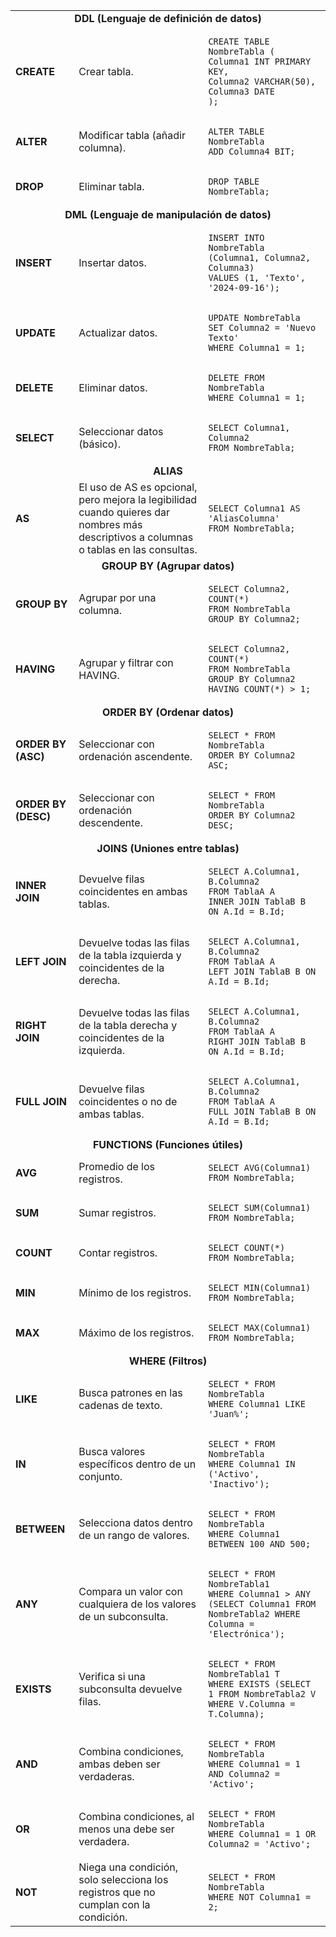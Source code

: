 
<table>
<tr>
<td colspan=3 style="text-align: center; font-weight: bold;">
    DDL (Lenguaje de definición de datos)
</td>
</tr>
<tr>
<td><b>CREATE<b></td>
<td>Crear tabla.</td>
<td>
<pre><code>CREATE TABLE NombreTabla (
Columna1 INT PRIMARY KEY,
Columna2 VARCHAR(50),
Columna3 DATE
);</code></pre>
</td>
</tr>
  <tr>
    <td><b>ALTER<b></td>
    <td>Modificar tabla (añadir columna).</td>
    <td>
<pre><code>ALTER TABLE NombreTabla
ADD Columna4 BIT;
</code></pre>
    </td>
  </tr>
  <tr>
    <td><b>DROP<b></td>
    <td>Eliminar tabla.</td>
    <td>
<pre><code>DROP TABLE NombreTabla;
</code></pre>
    </td>
  </tr>
  <tr>
    <td colspan=3 style="text-align: center;"><b>DML (Lenguaje de manipulación de datos)<b></td>
  </tr>
  <tr>
    <td><b>INSERT<b></td>
    <td>Insertar datos.</td>
    <td>
<pre><code>INSERT INTO NombreTabla (Columna1, Columna2, Columna3)
VALUES (1, 'Texto', '2024-09-16');
</code></pre>
    </td>
  </tr>
  <tr>
    <td><b>UPDATE<b></td>
    <td>Actualizar datos.</td>
    <td>
<pre><code>UPDATE NombreTabla
SET Columna2 = 'Nuevo Texto'
WHERE Columna1 = 1;
</code></pre>
    </td>
  </tr>
  <tr>
    <td><b>DELETE<b></td>
    <td>Eliminar datos.</td>
    <td>
<pre><code>DELETE FROM NombreTabla
WHERE Columna1 = 1;
</code></pre>
    </td>
  </tr>
  <tr>
    <td><b>SELECT<b></td>
    <td>Seleccionar datos (básico).</td>
    <td>
<pre><code>SELECT Columna1, Columna2
FROM NombreTabla;
</code></pre>
    </td>
  </tr>
  <tr>
    <td colspan=3 style="text-align: center;"><b>ALIAS<b></td>
  </tr>
  <tr>
    <td><b>AS<b></td>
    <td>El uso de AS es opcional, pero mejora la legibilidad cuando quieres dar nombres más descriptivos a columnas o tablas en las consultas.</td>
    <td>
<pre><code>SELECT Columna1 AS 'AliasColumna'
FROM NombreTabla;
</code></pre>
    </td>
  </tr>
  <tr>
    <td colspan=3 style="text-align: center;"><b>GROUP BY (Agrupar datos)<b></td>
  </tr>
  <tr>
    <td><b>GROUP BY<b></td>
    <td>Agrupar por una columna.</td>
    <td>
<pre><code>SELECT Columna2, COUNT(*)
FROM NombreTabla
GROUP BY Columna2;
</code></pre>
    </td>
  </tr>
  <tr>
    <td><b>HAVING<b></td>
    <td>Agrupar y filtrar con HAVING.</td>
    <td>
<pre><code>SELECT Columna2, COUNT(*)
FROM NombreTabla
GROUP BY Columna2
HAVING COUNT(*) > 1;
</code></pre>
    </td>
  </tr>
  <tr>
    <td colspan=3 style="text-align: center;"><b>ORDER BY (Ordenar datos)<b></td>
  </tr>
  <tr>
    <td><b>ORDER BY (ASC)<b></td>
    <td>Seleccionar con ordenación ascendente.</td>
    <td>
<pre><code>SELECT * FROM NombreTabla
ORDER BY Columna2 ASC;
</code></pre>
    </td>
  </tr>
  <tr>
    <td><b>ORDER BY (DESC)<b></td>
    <td>Seleccionar con ordenación descendente.</td>
    <td>
<pre><code>SELECT * FROM NombreTabla
ORDER BY Columna2 DESC;
</code></pre>
    </td>
  </tr>
  <tr>
    <td colspan=3 style="text-align: center;"><b>JOINS (Uniones entre tablas)<b></td>
  </tr>
  <tr>
    <td><b>INNER JOIN<b></td>
    <td>Devuelve filas coincidentes en ambas tablas.</td>
    <td>
<pre><code>SELECT A.Columna1, B.Columna2
FROM TablaA A
INNER JOIN TablaB B ON A.Id = B.Id;
</code></pre>
    </td>
  </tr>
  <tr>
    <td><b>LEFT JOIN<b></td>
    <td>Devuelve todas las filas de la tabla izquierda y coincidentes de la derecha.</td>
    <td>
<pre><code>SELECT A.Columna1, B.Columna2
FROM TablaA A
LEFT JOIN TablaB B ON A.Id = B.Id;
</code></pre>
    </td>
  </tr>
  <tr>
    <td><b>RIGHT JOIN<b></td>
    <td>Devuelve todas las filas de la tabla derecha y coincidentes de la izquierda.</td>
    <td>
<pre><code>SELECT A.Columna1, B.Columna2
FROM TablaA A
RIGHT JOIN TablaB B ON A.Id = B.Id;
</code></pre>
    </td>
  </tr>
  <tr>
    <td><b>FULL JOIN<b></td>
    <td>Devuelve filas coincidentes o no de ambas tablas.</td>
    <td>
<pre><code>SELECT A.Columna1, B.Columna2
FROM TablaA A
FULL JOIN TablaB B ON A.Id = B.Id;
</code></pre>
    </td>
  </tr>
  <tr>
    <td colspan=3 style="text-align: center;"><b>FUNCTIONS (Funciones útiles)<b></td>
  </tr>
  <tr>
    <td><b>AVG<b></td>
    <td>Promedio de los registros.</td>
    <td>
<pre><code>SELECT AVG(Columna1)
FROM NombreTabla;
</code></pre>
    </td>
  </tr>
  <tr>
    <td><b>SUM<b></td>
    <td>Sumar registros.</td>
    <td>
<pre><code>SELECT SUM(Columna1)
FROM NombreTabla;
</code></pre>
    </td>
  </tr>
  <tr>
    <td><b>COUNT<b></td>
    <td>Contar registros.</td>
    <td>
<pre><code>SELECT COUNT(*)
FROM NombreTabla;
</code></pre>
    </td>
  </tr>
  <tr>
    <td><b>MIN<b></td>
    <td>Mínimo de los registros.</td>
    <td>
<pre><code>SELECT MIN(Columna1)
FROM NombreTabla;
</code></pre>
    </td>
  </tr>
  <tr>
    <td><b>MAX<b></td>
    <td>Máximo de los registros.</td>
    <td>
<pre><code>SELECT MAX(Columna1)
FROM NombreTabla;
</code></pre>
    </td>
  </tr>
  <tr>
    <td colspan=3 style="text-align: center;"><b>WHERE (Filtros)<b></td>
  </tr>
  <tr>
    <td><b>LIKE<b></td>
    <td>Busca patrones en las cadenas de texto.</td>
    <td>
<pre><code>SELECT * FROM NombreTabla
WHERE Columna1 LIKE 'Juan%';
</code></pre>
    </td>
  </tr>
  <tr>
    <td><b>IN<b></td>
    <td>Busca valores específicos dentro de un conjunto.</td>
    <td>
<pre><code>SELECT * FROM NombreTabla
WHERE Columna1 IN ('Activo', 'Inactivo');
</code></pre>
    </td>
  </tr>
  <tr>
    <td><b>BETWEEN<b></td>
    <td>Selecciona datos dentro de un rango de valores.</td>
    <td>
<pre><code>SELECT * FROM NombreTabla
WHERE Columna1 BETWEEN 100 AND 500;
</code></pre>
    </td>
  </tr>
  <tr>
    <td><b>ANY<b></td>
    <td>Compara un valor con cualquiera de los valores de un subconsulta.</td>
    <td>
<pre><code>SELECT * FROM NombreTabla1
WHERE Columna1 > ANY (SELECT Columna1 FROM NombreTabla2 WHERE Columna = 'Electrónica');
</code></pre>
    </td>
  </tr>
  <tr>
    <td><b>EXISTS<b></td>
    <td>Verifica si una subconsulta devuelve filas.</td>
    <td>
<pre><code>SELECT * FROM NombreTabla1 T
WHERE EXISTS (SELECT 1 FROM NombreTabla2 V WHERE V.Columna = T.Columna);
</code></pre>
    </td>
  </tr>
  <tr>
    <td><b>AND<b></td>
    <td>Combina condiciones, ambas deben ser verdaderas.</td>
    <td>
<pre><code>SELECT * FROM NombreTabla
WHERE Columna1 = 1 AND Columna2 = 'Activo';
</code></pre>
    </td>
  </tr>
  <tr>
    <td><b>OR<b></td>
    <td>Combina condiciones, al menos una debe ser verdadera.</td>
    <td>
<pre><code>SELECT * FROM NombreTabla
WHERE Columna1 = 1 OR Columna2 = 'Activo';
</code></pre>
    </td>
  </tr>
  <tr>
    <td><b>NOT<b></td>
    <td>Niega una condición, solo selecciona los registros que no cumplan con la condición.</td>
    <td>
<pre><code>SELECT * FROM NombreTabla
WHERE NOT Columna1 = 2;
</code></pre>
    </td>
  </tr>
</table>